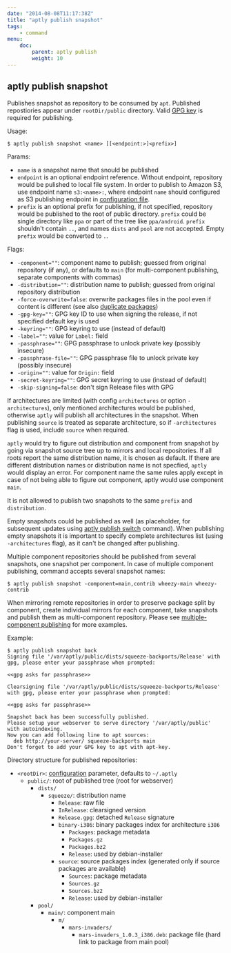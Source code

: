 ```yaml
---
date: "2014-08-08T11:17:38Z"
title: "aptly publish snapshot"
tags:
    - command
menu:
    doc:
        parent: aptly publish
        weight: 10
---
```


aptly publish snapshot
----------------------

Publishes snapshot as repository to be consumed by `apt`. Published
repostiories appear under `rootDir/public` directory.
Valid [GPG key](/doc/aptly/publish) is required for publishing.

Usage:

    $ aptly publish snapshot <name> [[<endpoint:>]<prefix>]

Params:

-   `name` is a snapshot name that snould be published
-   `endpoint` is an optional endpoint reference. Without endpoint,
    repository would be pulished to local file system. In order to
    publish to Amazon S3, use endpoint name `s3:<name>:`, where endpoint
    `name` should configured
    as S3 publishing endpoint in [configuration file](/doc/feature/s3/).
-   `prefix` is an optional prefix for publishing, if not specified,
    repository would be published to the root of public directory.
    `prefix` could be single directory like `ppa` or part of the tree
    like `ppa/android`. `prefix` shouldn't contain `..`, and names
    `dists` and `pool` are not accepted. Empty `prefix` would be
    converted to `.`.

Flags:

-   `-component=""`: component name to publish; guessed from original
    repository (if any), or defaults to `main` (for multi-component
    publishing, separate components with commas)
-   `-distribution=""`: distribution name to publish; guessed from
    original repository distribution
-   `-force-overwrite=false`: overwrite packages files in the pool even
    if content is different (see also [duplicate packages](/doc/feature/duplicate/))
-   `-gpg-key=""`: GPG key ID to use when signing the release, if not
    specified default key is used
-   `-keyring=""`: GPG keyring to use (instead of default)
-   `-label=""`: value for `Label:` field
-   `-passphrase=""`: GPG passphrase to unlock private key (possibly insecure)
-   `-passphrase-file=""`: GPG passphrase file to unlock private key (possibly insecure)
-   `-origin=""`: value for `Origin:` field
-   `-secret-keyring=""`: GPG secret keyring to use (instead of default)
-   `-skip-signing=false`: don't sign Release files with GPG

If architectures are limited (with config `architectures` or option
`-architectures`), only mentioned architectures would be published,
otherwise `aptly` will publish all architectures in the snapshot.
When publishing `source` is treated as separate architecture,
so if `-architectures` flag is used, include `source` when required.

`aptly` would try to figure out distribution and component from snapshot
by going via snapshot source tree up to mirrors and local
repositories. If all roots report the same distribution name, it is
chosen as default. If there are different distribution names or
distribution name is not specfied, `aptly` would display an error. For
component name the same rules apply except in case of not being able to
figure out component, aptly would use component `main`.

It is not allowed to publish two snapshots to the same `prefix` and
`distribution`.

Empty snapshots could be published as well (as placeholder, for
subsequent updates using [aptly publish switch](/doc/aptly/publish/switch/)
command). When publishing empty snapshots it is important to specify
complete architectures list (using `-architectures` flag), as it can't
be changed after publishing.

Multiple component repositories should be published from several
snapshots, one snapshot per component. In case of multiple component
publishing, command accepts several snapshot names:

    $ aptly publish snapshot -component=main,contrib wheezy-main wheezy-contrib

When mirroring remote repositories in order to preserve package split by
component, create individual mirrors for each component, take snapshots
and publish them as multi-component repository. Please see [multiple-component publishing](/doc/feature/multi-component/)
for more examples.

Example:

    $ aptly publish snapshot back
    Signing file '/var/aptly/public/dists/squeeze-backports/Release' with gpg, please enter your passphrase when prompted:

    <<gpg asks for passphrase>>

    Clearsigning file '/var/aptly/public/dists/squeeze-backports/Release' with gpg, please enter your passphrase when prompted:

    <<gpg asks for passphrase>>

    Snapshot back has been successfully published.
    Please setup your webserver to serve directory '/var/aptly/public' with autoindexing.
    Now you can add following line to apt sources:
      deb http://your-server/ squeeze-backports main
    Don't forget to add your GPG key to apt with apt-key.

Directory structure for published repositories:

-   `<rootDir>`: [configuration](/doc/configuration/) parameter, defaults to
    `~/.aptly`
    -   `public/`: root of published tree (root for webserver)
        -   `dists/`
            -   `squeeze/`: distribution name
                -   `Release`: raw file
                -   `InRelease`: clearsigned version
                -   `Release.gpg`: detached `Release` signature
                -   `binary-i386`: binary packages index for
                    architecture `i386`
                    -   `Packages`: package metadata
                    -   `Packages.gz`
                    -   `Packages.bz2`
                    -   `Release`: used by debian-installer
                -   `source`: source packages index (generated only if
                    source packages are available)
                    -   `Sources`: package metadata
                    -   `Sources.gz`
                    -   `Sources.bz2`
                    -   `Release`: used by debian-installer
        -   `pool/`
            -   `main/`: component main
                -   `m/`
                    -   `mars-invaders/`
                        -   `mars-invaders_1.0.3_i386.deb`: package file
                            (hard link to package from main pool)
